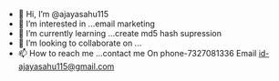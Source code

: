 - 👋 Hi, I’m @ajayasahu115
- 👀 I’m interested in ...email marketing
- 🌱 I’m currently learning ...create md5 hash supression
- 💞️ I’m looking to collaborate on ...
- 📫 How to reach me ...contact me 
On phone-7327081336
Email id-ajayasahu115@gmail.com

<!---
ajayasahu115/ajayasahu115 is a ✨ special ✨ repository because its `README.md` (this file) appears on your GitHub profile.
You can click the Preview link to take a look at your changes.
--->
